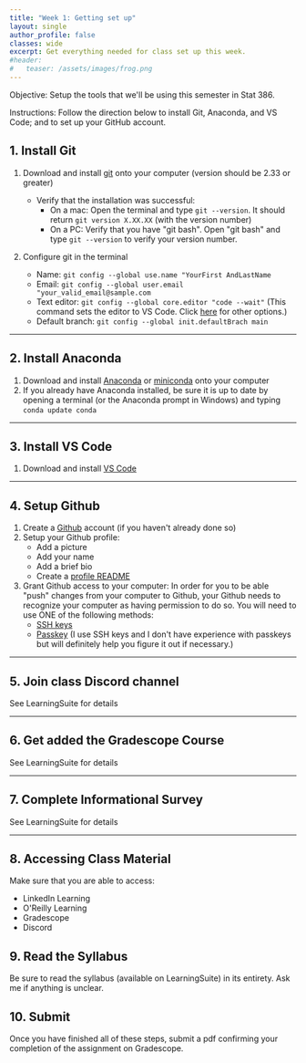 ```yaml
---
title: "Week 1: Getting set up"
layout: single
author_profile: false
classes: wide
excerpt: Get everything needed for class set up this week.
#header:
#   teaser: /assets/images/frog.png  
---
```

Objective:  Setup the tools that we'll be using this semester in Stat 386.

Instructions: Follow the direction below to install Git, Anaconda, and VS Code; and to set up your GitHub account.


## 1. Install Git
1. Download and install [git](https://git-scm.com/) onto your computer (version should be 2.33 or greater)
    * Verify that the installation was successful:
        - On a mac: Open the terminal and type `git --version`.  It should return `git version X.XX.XX` (with the version number)
        - On a PC: Verify that you have "git bash".  Open "git bash" and type `git --version` to verify your version number.

2. Configure git in the terminal
    * Name: ```git config --global use.name "YourFirst AndLastName```
    * Email: ```git config --global user.email "your_valid_email@sample.com```
    * Text editor: ```git config --global core.editor "code --wait"``` (This command sets the editor to VS Code.  Click [here](https://git-scm.com/book/en/v2/Appendix-C%3A-Git-Commands-Setup-and-Config) for other options.)
    * Default branch: ```git config --global init.defaultBrach main```
    

---
## 2. Install Anaconda 
1. Download and install [Anaconda](https://www.anaconda.com/download) or [miniconda](https://docs.conda.io/en/latest/miniconda.html) onto your computer
2. If you already have Anaconda installed, be sure it is up to date by opening a terminal (or the Anaconda prompt in Windows) and typing
```conda update conda```

---
## 3. Install VS Code
1. Download and install [VS Code](https://code.visualstudio.com/)

---
## 4. Setup Github
1. Create a [Github](https://github.com/) account (if you haven't already done so)
2. Setup your Github profile:
    * Add a picture
    * Add your name
    * Add a brief bio
    * Create a [profile README](https://docs.github.com/en/account-and-profile/setting-up-and-managing-your-github-profile/customizing-your-profile/managing-your-profile-readme)
3. Grant Github access to your computer:
    In order for you to be able "push" changes from your computer to Github, your Github needs to recognize your computer as having permission to do so.  You will need to use ONE of the following methods:
    * [SSH keys]({{site.url}}/{{site.baseurl}}/resources/sshsetup)
    * [Passkey](https://docs.github.com/en/authentication/authenticating-with-a-passkey/about-passkeys) (I use SSH keys and I don't have experience with passkeys but will definitely help you figure it out if necessary.)

---
## 5. Join class Discord channel 
See LearningSuite for details

---
## 6. Get added the Gradescope Course
See LearningSuite for details

---
## 7. Complete Informational Survey
See LearningSuite for details

---  
## 8. Accessing Class Material
Make sure that you are able to access:
* LinkedIn Learning
* O'Reilly Learning
* Gradescope
* Discord

## 9. Read the Syllabus
Be sure to read the syllabus (available on LearningSuite) in its entirety.  Ask me if anything is unclear.  

## 10. Submit
Once you have finished all of these steps, submit a pdf confirming your completion of the assignment on Gradescope.
